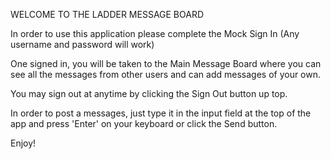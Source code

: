 WELCOME TO THE LADDER MESSAGE BOARD 

In order to use this application please complete the Mock Sign In (Any username and password will work)

One signed in, you will be taken to the Main Message Board where you can see all the messages from
other users and can add messages of your own.

You may sign out at anytime by clicking the Sign Out button up top.

In order to post a messages, just type it in the input field at the top of the app and 
press 'Enter' on your keyboard or click the Send button.

Enjoy!

